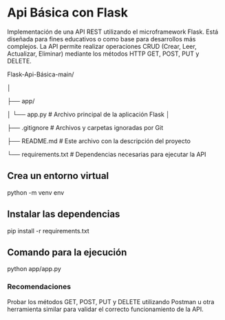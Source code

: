 # Api Básica con Flask
Implementación de una API REST utilizando el microframework Flask. Está diseñada para fines educativos o como base para desarrollos más complejos. La API permite realizar operaciones CRUD (Crear, Leer, Actualizar, Eliminar) mediante los métodos HTTP GET, POST, PUT y DELETE.


Flask-Api-Básica-main/

│

├── app/ 

│ └── app.py # Archivo principal de la aplicación Flask
│

├── .gitignore # Archivos y carpetas ignoradas por Git

├── README.md # Este archivo con la descripción del proyecto

└── requirements.txt # Dependencias necesarias para ejecutar la API

## Crea un entorno virtual

python -m venv env

## Instalar las dependencias 

pip install -r requirements.txt

## Comando para la ejecución
python app/app.py

### Recomendaciones 

Probar los métodos GET, POST, PUT y DELETE utilizando Postman u otra herramienta similar para validar el correcto funcionamiento de la API.
